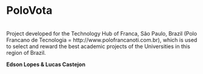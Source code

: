 PoloVota
=========
<br />
Project developed for the Technology Hub of Franca, São Paulo, Brazil (Polo Francano de Tecnologia = http://www.polofrancanoti.com.br), which is used to select and reward the best academic projects of the Universities in this region of Brazil.


**Edson Lopes & Lucas Castejon**
    